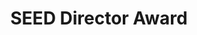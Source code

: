 ---
layout: post
year: 2022
inline: true
title: SEED Director Award
where: Scientists and Engineers Early Career Development (SEED) Workshop
---